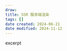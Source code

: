 ```yaml
---
draw:
title: SSR 服务端渲染
tags: []
date created: 2024-06-21
date modified: 2024-11-12
---
```


excerpt

<!-- more -->
